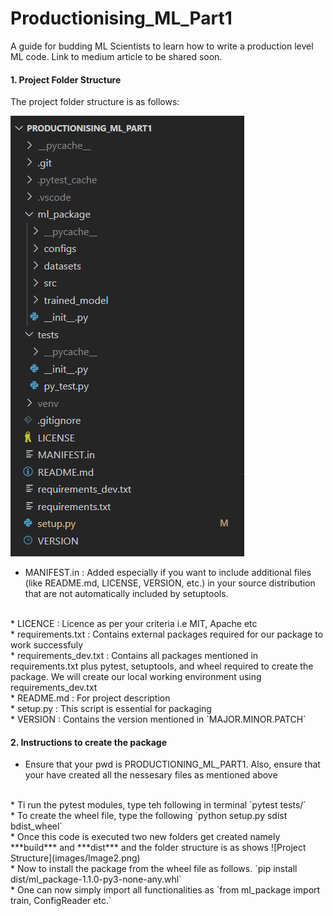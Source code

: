 # Productionising_ML_Part1
A guide for budding ML Scientists to learn how to write a production level ML code. Link to medium article to be shared soon.
#### 1. Project Folder Structure

The project folder structure is as follows:

![Project Structure](images/Image1.png)



* MANIFEST.in : Added especially if you want to include additional files (like README.md, LICENSE, VERSION, etc.) in your source distribution that are not automatically included by setuptools.
<br/>
* LICENCE : Licence as per your criteria i.e MIT, Apache etc
<br/>
* requirements.txt : Contains external packages required for our package to work successfuly
<br/>
* requirements_dev.txt : Contains all packages mentioned in requirements.txt plus pytest, setuptools, and wheel required to create the package. We will create our local working environment using requirements_dev.txt
<br/>
* README.md : For project description
<br/>
* setup.py : This script is essential for packaging
<br/>
* VERSION : Contains the version mentioned in  `MAJOR.MINOR.PATCH`
<br/>

#### 2. Instructions to create the package

* Ensure that your pwd is PRODUCTIONING_ML_PART1. Also, ensure that your have created all the nessesary files as mentioned above
<br/>
* Ti run the pytest modules, type teh following in terminal
`pytest tests/`
<br/>
* To create the wheel file, type the following
`python setup.py sdist bdist_wheel`
<br/>
* Once this code is executed two new folders get created namely ***build*** and ***dist*** and the folder structure is as shows
![Project Structure](images/Image2.png)
<br/>
* Now to install the package from the wheel file as follows.
`pip install dist/ml_package-1.1.0-py3-none-any.whl`
<br/>
* One can now simply import all functionalities as
`from ml_package import train, ConfigReader etc.`
